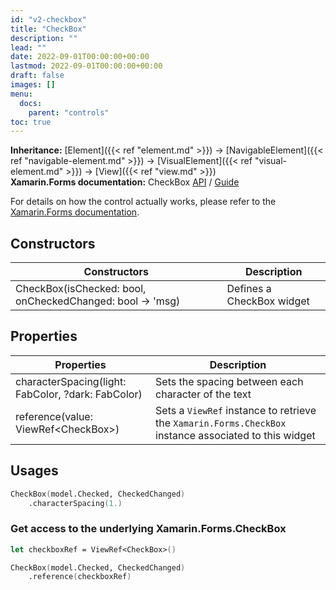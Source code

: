 ```yaml
---
id: "v2-checkbox"
title: "CheckBox"
description: ""
lead: ""
date: 2022-09-01T00:00:00+00:00
lastmod: 2022-09-01T00:00:00+00:00
draft: false
images: []
menu:
  docs:
    parent: "controls"
toc: true
---
```


**Inheritance:** [Element]({{< ref "element.md" >}}) -> [NavigableElement]({{< ref "navigable-element.md" >}}) -> [VisualElement]({{< ref "visual-element.md" >}}) -> [View]({{< ref "view.md" >}})  
**Xamarin.Forms documentation:** CheckBox [API](https://docs.microsoft.com/en-us/dotnet/api/xamarin.forms.checkbox) / [Guide](https://docs.microsoft.com/en-us/xamarin/xamarin-forms/user-interface/checkbox)

For details on how the control actually works, please refer to the [Xamarin.Forms documentation](https://docs.microsoft.com/en-us/xamarin/xamarin-forms/user-interface/checkbox).

## Constructors

| Constructors | Description |
|--|--|
| CheckBox(isChecked: bool, onCheckedChanged: bool -> 'msg) | Defines a CheckBox widget |

## Properties

| Properties | Description |
|--|--|
| characterSpacing(light: FabColor, ?dark: FabColor) | Sets the spacing between each character of the text |
| reference(value: ViewRef&lt;CheckBox&gt;) | Sets a `ViewRef` instance to retrieve the `Xamarin.Forms.CheckBox` instance associated to this widget |

## Usages

```fs
CheckBox(model.Checked, CheckedChanged)
    .characterSpacing(1.)
```

### Get access to the underlying Xamarin.Forms.CheckBox

```fs
let checkboxRef = ViewRef<CheckBox>()

CheckBox(model.Checked, CheckedChanged)
    .reference(checkboxRef)
```
